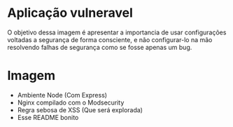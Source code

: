 # Aplicação vulneravel
O objetivo dessa imagem é apresentar a importancia de usar configurações voltadas a segurança de forma consciente, e não configurar-lo na mão resolvendo falhas
de segurança como se fosse apenas um bug.

# Imagem
* Ambiente Node (Com Express)
* Nginx compilado com o Modsecurity
* Regra sebosa de XSS (Que será explorada)
* Esse README bonito
